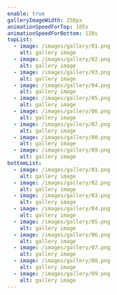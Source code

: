 ```yaml
---
enable: true
galleryImageWidth: 250px
animationSpeedForTop: 105s
animationSpeedForBottom: 120s
topList:
  - image: /images/gallery/01.png
    alt: gallery image
  - image: /images/gallery/02.png
    alt: gallery image
  - image: /images/gallery/03.png
    alt: gallery image
  - image: /images/gallery/04.png
    alt: gallery image
  - image: /images/gallery/05.png
    alt: gallery image
  - image: /images/gallery/06.png
    alt: gallery image
  - image: /images/gallery/07.png
    alt: gallery image
  - image: /images/gallery/08.png
    alt: gallery image
  - image: /images/gallery/09.png
    alt: gallery image
bottomList:
  - image: /images/gallery/01.png
    alt: gallery image
  - image: /images/gallery/02.png
    alt: gallery image
  - image: /images/gallery/03.png
    alt: gallery image
  - image: /images/gallery/04.png
    alt: gallery image
  - image: /images/gallery/05.png
    alt: gallery image
  - image: /images/gallery/06.png
    alt: gallery image
  - image: /images/gallery/07.png
    alt: gallery image
  - image: /images/gallery/08.png
    alt: gallery image
  - image: /images/gallery/09.png
    alt: gallery image
---
```


